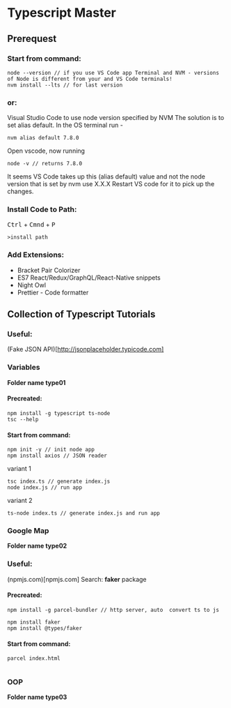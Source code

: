 # Typescript Master

## Prerequest

### Start from command:

```
node --version // if you use VS Code app Terminal and NVM - versions of Node is different from your and VS Code terminals!
nvm install --lts // for last version
```

### or:

Visual Studio Code to use node version specified by NVM
The solution is to set alias default.
In the OS terminal run -

```
nvm alias default 7.8.0

```

Open vscode, now running

```
node -v // returns 7.8.0

```

It seems VS Code takes up this (alias default) value and not the node version that is set by nvm use X.X.X
Restart VS code for it to pick up the changes.

### Install Code to Path:

<kbd>Ctrl</kbd> + <kbd>Cmnd</kbd> + <kbd>P</kbd>

```
>install path
```

### Add Extensions:

<ul>
<li>Bracket Pair Colorizer</li>
<li>ES7 React/Redux/GraphQL/React-Native snippets</li>
<li>Night Owl</li>
<li>Prettier - Code formatter</li>
</ul>

## Collection of Typescript Tutorials

### Useful:

(Fake JSON API)[http://jsonplaceholder.typicode.com]

### Variables

<b>Folder name type01</b>

#### Precreated:

```
npm install -g typescript ts-node
tsc --help

```

#### Start from command:

```
npm init -y // init node app
npm install axios // JSON reader

```

variant 1

```
tsc index.ts // generate index.js
node index.js // run app
```

variant 2

```
ts-node index.ts // generate index.js and run app

```

### Google Map

<b>Folder name type02</b>

### Useful:

(npmjs.com)[npmjs.com]
Search: <b>faker</b> package

#### Precreated:

```
npm install -g parcel-bundler // http server, auto  convert ts to js

npm install faker
npm install @types/faker
```

#### Start from command:

```
parcel index.html


```

### OOP

<b>Folder name type03</b>
